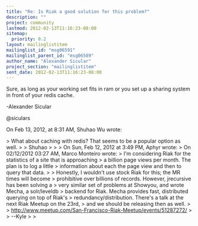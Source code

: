 ```yaml
---
title: "Re: Is Riak a good solution for this problem?"
description: ""
project: community
lastmod: 2012-02-13T11:16:23-08:00
sitemap:
  priority: 0.2
layout: mailinglistitem
mailinglist_id: "msg06591"
mailinglist_parent_id: "msg06589"
author_name: "Alexander Sicular"
project_section: "mailinglistitem"
sent_date: 2012-02-13T11:16:23-08:00
---
```



Sure, as long as your working set fits in ram or you set up a sharing system in 
front of your redis cache. 

-Alexander Sicular

@siculars

On Feb 13, 2012, at 8:31 AM, Shuhao Wu wrote:

&gt; What about caching with redis? That seems to be a popular option as well.
&gt; 
&gt; Shuhao
&gt; 
&gt; 
&gt; On Sun, Feb 12, 2012 at 3:49 PM, Aphyr  wrote:
&gt; On 02/12/2012 03:27 AM, Marco Monteiro wrote:
&gt; I'm considering Riak for the statistics of a site that is approaching
&gt; a billion page views per month. The plan is to log a little
&gt; information about each the page view and then to query that data.
&gt; 
&gt; Honestly, I wouldn't use stock Riak for this; the MR times will become 
&gt; prohibitive over billions of records. However, jrecursive has been solving a 
&gt; very similar set of problems at Showyou, and wrote Mecha, a solr/leveldb 
&gt; backend for Riak. Mecha provides fast, distributed querying on top of Riak's 
&gt; redundancy/distribution. There's a talk at the next Riak Meetup on the 23rd, 
&gt; and we should be releasing then as well.
&gt; 
&gt; http://www.meetup.com/San-Francisco-Riak-Meetup/events/51287272/
&gt; 
&gt; --Kyle
&gt; 
&gt; 
 


